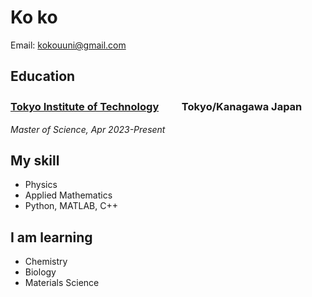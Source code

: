# Ko ko
Email: kokouuni@gmail.com

## Education
### [Tokyo Institute of Technology](https://www.titech.ac.jp/english)  　　Tokyo/Kanagawa Japan
*Master of Science, Apr 2023-Present*
## My skill
* Physics
* Applied Mathematics
* Python, MATLAB, C++
## I am learning
* Chemistry
* Biology
* Materials Science


<!---
koko271/koko271 is a ✨ special ✨ repository because its `README.md` (this file) appears on your GitHub profile.
You can click the Preview link to take a look at your changes.
--->
